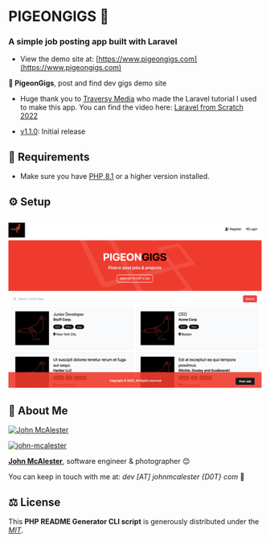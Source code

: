# PIGEONGIGS 🚀

### A simple job posting app built with Laravel

* View the demo site at: [https://www.pigeongigs.com](https://www.pigeongigs.com)

**📄 PigeonGigs**, post and find dev gigs demo site

* Huge thank you to [Traversy Media](https://www.youtube.com/c/TraversyMedia) who made the Laravel tutorial I used to make this app. You can find the video here: [Laravel from Scratch 2022](https://www.youtube.com/watch?v=MYyJ4PuL4pY)

- [v1.1.0](https://github.com/johnmcalester/pigeongigs/releases/tag/v0.1.0): Initial release

## 📙 Requirements

* Make sure you have [PHP 8.1](https://www.php.net/releases/8_1_1.php) or a higher version installed.


## ⚙️ Setup

## 
![PigeonGigs UI](/public/images/screen.png)


## 🤠 About Me

[![John McAlester](https://s.gravatar.com/avatar/7c3e4768e237a7ffc1a333c8f0366c7d?s=200)](https://www.johnmcalester.com "John McAlester photography website")

[![john-mcalester][github-image]](https://github.com/johnmcalester)

**[John McAlester](https://www.johnmcalester.com)**, software engineer &amp; photographer 😊


You can keep in touch with me at: *dev [AT] johnmcalester {D0T} com* 📮


## ⚖️ License

This **PHP README Generator CLI script** is generously distributed under the *[MIT](https://opensource.org/licenses/MIT)*.


<!-- GitHub's Markdown reference links -->
[twitter-image]: https://img.shields.io/badge/Twitter-1DA1F2?style=for-the-badge&logo=twitter&logoColor=white
[github-image]: https://img.shields.io/badge/GitHub-100000?style=for-the-badge&logo=github&logoColor=white